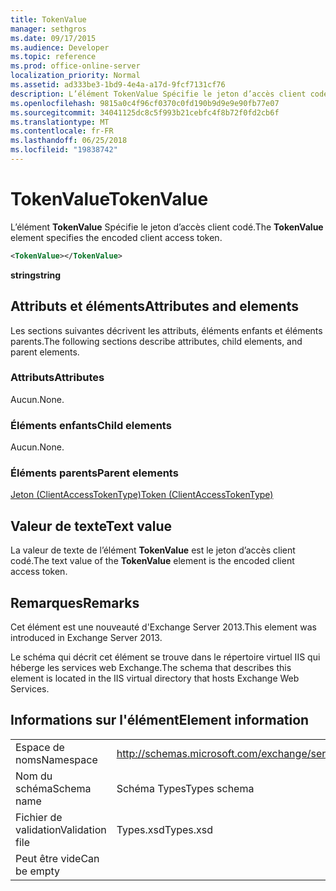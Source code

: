 ```yaml
---
title: TokenValue
manager: sethgros
ms.date: 09/17/2015
ms.audience: Developer
ms.topic: reference
ms.prod: office-online-server
localization_priority: Normal
ms.assetid: ad333be3-1bd9-4e4a-a17d-9fcf7131cf76
description: L’élément TokenValue Spécifie le jeton d’accès client codé.
ms.openlocfilehash: 9815a0c4f96cf0370c0fd190b9d9e9e90fb77e07
ms.sourcegitcommit: 34041125dc8c5f993b21cebfc4f8b72f0fd2cb6f
ms.translationtype: MT
ms.contentlocale: fr-FR
ms.lasthandoff: 06/25/2018
ms.locfileid: "19838742"
---
```

# <a name="tokenvalue"></a><span data-ttu-id="4b91e-103">TokenValue</span><span class="sxs-lookup"><span data-stu-id="4b91e-103">TokenValue</span></span>

<span data-ttu-id="4b91e-104">L’élément **TokenValue** Spécifie le jeton d’accès client codé.</span><span class="sxs-lookup"><span data-stu-id="4b91e-104">The **TokenValue** element specifies the encoded client access token.</span></span> 
  
```XML
<TokenValue></TokenValue>
```

 <span data-ttu-id="4b91e-105">**string**</span><span class="sxs-lookup"><span data-stu-id="4b91e-105">**string**</span></span>
## <a name="attributes-and-elements"></a><span data-ttu-id="4b91e-106">Attributs et éléments</span><span class="sxs-lookup"><span data-stu-id="4b91e-106">Attributes and elements</span></span>

<span data-ttu-id="4b91e-107">Les sections suivantes décrivent les attributs, éléments enfants et éléments parents.</span><span class="sxs-lookup"><span data-stu-id="4b91e-107">The following sections describe attributes, child elements, and parent elements.</span></span>
  
### <a name="attributes"></a><span data-ttu-id="4b91e-108">Attributs</span><span class="sxs-lookup"><span data-stu-id="4b91e-108">Attributes</span></span>

<span data-ttu-id="4b91e-109">Aucun.</span><span class="sxs-lookup"><span data-stu-id="4b91e-109">None.</span></span>
  
### <a name="child-elements"></a><span data-ttu-id="4b91e-110">Éléments enfants</span><span class="sxs-lookup"><span data-stu-id="4b91e-110">Child elements</span></span>

<span data-ttu-id="4b91e-111">Aucun.</span><span class="sxs-lookup"><span data-stu-id="4b91e-111">None.</span></span>
  
### <a name="parent-elements"></a><span data-ttu-id="4b91e-112">Éléments parents</span><span class="sxs-lookup"><span data-stu-id="4b91e-112">Parent elements</span></span>

[<span data-ttu-id="4b91e-113">Jeton (ClientAccessTokenType)</span><span class="sxs-lookup"><span data-stu-id="4b91e-113">Token (ClientAccessTokenType)</span></span>](token-clientaccesstokentype.md)
  
## <a name="text-value"></a><span data-ttu-id="4b91e-114">Valeur de texte</span><span class="sxs-lookup"><span data-stu-id="4b91e-114">Text value</span></span>

<span data-ttu-id="4b91e-115">La valeur de texte de l’élément **TokenValue** est le jeton d’accès client codé.</span><span class="sxs-lookup"><span data-stu-id="4b91e-115">The text value of the **TokenValue** element is the encoded client access token.</span></span> 
  
## <a name="remarks"></a><span data-ttu-id="4b91e-116">Remarques</span><span class="sxs-lookup"><span data-stu-id="4b91e-116">Remarks</span></span>

<span data-ttu-id="4b91e-117">Cet élément est une nouveauté d'Exchange Server 2013.</span><span class="sxs-lookup"><span data-stu-id="4b91e-117">This element was introduced in Exchange Server 2013.</span></span>
  
<span data-ttu-id="4b91e-118">Le schéma qui décrit cet élément se trouve dans le répertoire virtuel IIS qui héberge les services web Exchange.</span><span class="sxs-lookup"><span data-stu-id="4b91e-118">The schema that describes this element is located in the IIS virtual directory that hosts Exchange Web Services.</span></span>
  
## <a name="element-information"></a><span data-ttu-id="4b91e-119">Informations sur l'élément</span><span class="sxs-lookup"><span data-stu-id="4b91e-119">Element information</span></span>

|||
|:-----|:-----|
|<span data-ttu-id="4b91e-120">Espace de noms</span><span class="sxs-lookup"><span data-stu-id="4b91e-120">Namespace</span></span>  <br/> |http://schemas.microsoft.com/exchange/services/2006/types  <br/> |
|<span data-ttu-id="4b91e-121">Nom du schéma</span><span class="sxs-lookup"><span data-stu-id="4b91e-121">Schema name</span></span>  <br/> |<span data-ttu-id="4b91e-122">Schéma Types</span><span class="sxs-lookup"><span data-stu-id="4b91e-122">Types schema</span></span>  <br/> |
|<span data-ttu-id="4b91e-123">Fichier de validation</span><span class="sxs-lookup"><span data-stu-id="4b91e-123">Validation file</span></span>  <br/> |<span data-ttu-id="4b91e-124">Types.xsd</span><span class="sxs-lookup"><span data-stu-id="4b91e-124">Types.xsd</span></span>  <br/> |
|<span data-ttu-id="4b91e-125">Peut être vide</span><span class="sxs-lookup"><span data-stu-id="4b91e-125">Can be empty</span></span>  <br/> ||
   

